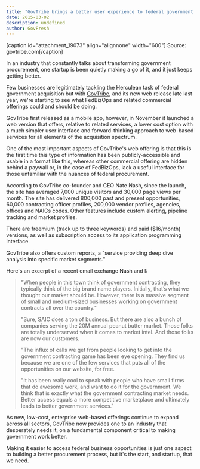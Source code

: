 ```yaml
---
title: "GovTribe brings a better user experience to federal government acquisition"
date: 2015-03-02
description: undefined
author: GovFresh
---
```


[caption id="attachment_19073" align="alignnone" width="600"] Source: govtribe.com[/caption]

In an industry that constantly talks about transforming government procurement, one startup is been quietly making a go of it, and it just keeps getting better.

Few businesses are legitimately tackling the Herculean task of federal government acquisition but with <a href="http://govtribe.com">GovTribe</a>, and its new web release late last year, we're starting to see what FedBizOps and related commercial offerings could and should be doing.

GovTribe first released as a mobile app, however, in November it launched a web version that offers, relative to related services, a lower cost option with a much simpler user interface and forward-thinking approach to web-based services for all elements of the acquisition spectrum.

One of the most important aspects of GovTribe's web offering is that this is the first time this type of information has been publicly-accessible and usable in a format like this, whereas other commercial offering are hidden behind a paywall or, in the case of FedBizOps, lack a useful interface for those unfamiliar with the nuances of federal procurement.

According to GovTribe co-founder and CEO Nate Nash, since the launch, the site has averaged 7,000 unique visitors and 30,000 page views per month. The site has delivered 800,000 past and present opportunities, 60,000 contracting officer profiles, 200,000 vendor profiles, agencies, offices and NAICs codes. Other features include custom alerting, pipeline tracking and market profiles. 

There are freemium (track up to three keywords) and paid ($16/month) versions, as well as subscription access to its application programming interface.

GovTribe also offers custom reports, a "service providing deep dive analysis into specific market segments."

Here's an excerpt of a recent email exchange Nash and I:

<blockquote>"When people in this town think of government contracting, they typically think of the big brand name players. Initially, that’s what we thought our market should be. However, there is a massive segment of small and medium-sized businesses working on government contracts all over the country."

"Sure, SAIC does a ton of business. But there are also a bunch of companies serving the 20M annual peanut butter market. Those folks are totally underserved when it comes to market intel. And those folks are now our customers.

"The influx of calls we get from people looking to get into the government contracting game has been eye opening. They find us because we are one of the few services that puts all of the opportunities on our website, for free.

"It has been really cool to speak with people who have small firms that do awesome work, and want to do it for the government. We think that is exactly what the government contracting market needs. Better access equals a more competitive marketplace and ultimately leads to better government services."</blockquote>

As new, low-cost, enterprise web-based offerings continue to expand across all sectors, GovTribe now provides one to an industry that desperately needs it, on a fundamental component critical to making government work better.

Making it easier to access federal business opportunities is just one aspect to building a better procurement process, but it's the start, and startup, that we need.
